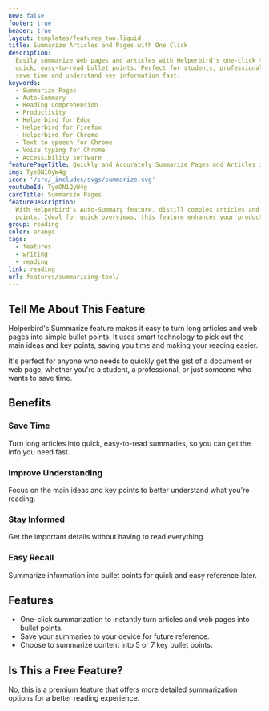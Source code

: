 ```yaml
---
new: false
footer: true
header: true
layout: templates/features_two.liquid
title: Summarize Articles and Pages with One Click
description:
  Easily summarize web pages and articles with Helperbird's one-click tool. Turn long texts into
  quick, easy-to-read bullet points. Perfect for students, professionals, and anyone who wants to
  save time and understand key information fast.
keywords:
  - Summarize Pages
  - Auto-Summary
  - Reading Comprehension
  - Productivity
  - Helperbird for Edge
  - Helperbird for Firefox
  - Helperbird for Chrome
  - Text to speech for Chrome
  - Voice typing for Chrome
  - Accessibility software
featurePageTitle: Quickly and Accurately Summarize Pages and Articles in a Click
img: TyeON1QyW4g
icon: '/src/_includes/svgs/summarize.svg'
youtubeId: TyeON1QyW4g
cardTitle: Summarize Pages
featureDescription:
  With Helperbird's Auto-Summary feature, distill complex articles and web pages into key bullet
  points. Ideal for quick overviews, this feature enhances your productivity and comprehension.
group: reading
color: orange
tags:
  - features
  - writing
  - reading
link: reading
url: features/summarizing-tool/
---
```


## Tell Me About This Feature

Helperbird's Summarize feature makes it easy to turn long articles and web pages into simple bullet
points. It uses smart technology to pick out the main ideas and key points, saving you time and
making your reading easier.

It's perfect for anyone who needs to quickly get the gist of a document or web page, whether you're
a student, a professional, or just someone who wants to save time.

## Benefits

### Save Time

Turn long articles into quick, easy-to-read summaries, so you can get the info you need fast.

### Improve Understanding

Focus on the main ideas and key points to better understand what you're reading.

### Stay Informed

Get the important details without having to read everything.

### Easy Recall

Summarize information into bullet points for quick and easy reference later.

## Features

- One-click summarization to instantly turn articles and web pages into bullet points.
- Save your summaries to your device for future reference.
- Choose to summarize content into 5 or 7 key bullet points.

## Is This a Free Feature?

No, this is a premium feature that offers more detailed summarization options for a better reading
experience.
